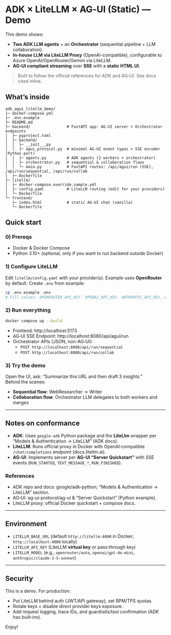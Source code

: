 # ADK × LiteLLM × AG‑UI (Static) — Demo

This demo shows:
- **Two ADK LLM agents** + an **Orchestrator** (sequential pipeline + LLM collaboration).
- **In-house LLM via LiteLLM Proxy** (OpenAI-compatible), configurable to Azure OpenAI/OpenRouter/Gemini via LiteLLM.
- **AG‑UI compliant streaming** over **SSE** with a **static HTML UI**.

> Built to follow the official references for ADK and AG‑UI. See docs cited inline.

## What’s inside

```
adk_agui_litellm_demo/
├─ docker-compose.yml
├─ .env.example
├─ README.md
├─ backend/                # FastAPI app: AG‑UI server + Orchestrator endpoints
│  ├─ pyproject.toml
│  ├─ backend/
│  │  ├─ __init__.py
│  │  ├─ agui_protocol.py  # minimal AG‑UI event types + SSE encoder (Python port)
│  │  ├─ agents.py         # ADK agents (2 workers + orchestrator)
│  │  ├─ orchestrator.py   # sequential & collaboration flows
│  │  └─ main.py           # FastAPI routes: /api/agui/run (SSE), /api/run/sequential, /api/run/collab
│  ├─ Dockerfile
├─ litellm/
│  ├─ docker-compose.override.sample.yml
│  ├─ config.yaml          # LiteLLM routing (edit for your providers)
│  └─ Dockerfile
└─ frontend/
   ├─ index.html           # static AG‑UI chat (vanilla)
   └─ Dockerfile
```

## Quick start

### 0) Prereqs
- Docker & Docker Compose
- Python 3.10+ (optional, only if you want to run backend outside Docker)

### 1) Configure LiteLLM
Edit `litellm/config.yaml` with your provider(s). Example uses **OpenRouter** by default.
Create `.env` from example:
```bash
cp .env.example .env
# Fill values: OPENROUTER_API_KEY, OPENAI_API_KEY, ANTHROPIC_API_KEY, AZURE_... as needed
```

### 2) Run everything
```bash
docker compose up --build
```

- Frontend: http://localhost:5173
- AG‑UI SSE Endpoint: http://localhost:8080/api/agui/run
- Orchestrator APIs (JSON, non-AG‑UI): 
  - `POST http://localhost:8080/api/run/sequential`
  - `POST http://localhost:8080/api/run/collab`

### 3) Try the demo
Open the UI, ask: “Summarize this URL and then draft 3 insights.”  
Behind the scenes:
- **Sequential flow**: WebResearcher → Writer
- **Collaboration flow**: Orchestrator LLM delegates to both workers and merges

---

## Notes on conformance

- **ADK**: Uses `google-adk` Python package and the **LiteLlm** wrapper per “Models & Authentication → LiteLLM” (ADK docs).  
- **LiteLLM**: Runs official proxy in Docker with OpenAI‑compatible `/chat/completions` endpoint (docs.litellm.ai).  
- **AG‑UI**: Implements server per **AG‑UI “Server Quickstart”** with SSE events (`RUN_STARTED`, `TEXT_MESSAGE_*`, `RUN_FINISHED`).

### References
- ADK repo and docs: google/adk-python; “Models & Authentication → LiteLLM” section.  
- AG‑UI: ag-ui-protocol/ag-ui & “Server Quickstart” (Python example).  
- LiteLLM proxy: official Docker quickstart + compose docs.

---

## Environment

- `LITELLM_BASE_URL` (default `http://litellm:4000` in Docker; `http://localhost:4000` locally)
- `LITELLM_API_KEY`  (LiteLLM **virtual key** or pass‑through key)
- `LITELLM_MODEL`    (e.g., `openrouter/auto`, `openai/gpt-4o-mini`, `anthropic/claude-3-5-sonnet`)

---

## Security

This is a demo. For production:
- Put LiteLLM behind auth (JWT/API gateway), set RPM/TPS quotas.
- Rotate keys + disable direct provider keys exposure.
- Add request logging, trace IDs, and guardrails/tool confirmation (ADK has built‑ins).

Enjoy!

